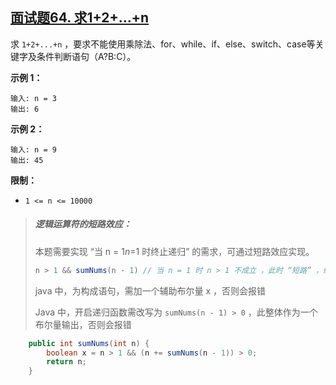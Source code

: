## [面试题64. 求1+2+…+n](https://leetcode-cn.com/problems/qiu-12n-lcof/)

求 `1+2+...+n` ，要求不能使用乘除法、for、while、if、else、switch、case等关键字及条件判断语句（A?B:C）。

**示例 1：**

```
输入: n = 3
输出: 6
```

**示例 2：**

```
输入: n = 9
输出: 45
```

**限制：**

- `1 <= n <= 10000`

> ##### 逻辑运算符的短路效应：
>
> 本题需要实现 “当 n = 1*n*=1 时终止递归” 的需求，可通过短路效应实现。
>
> ```java
> n > 1 && sumNums(n - 1) // 当 n = 1 时 n > 1 不成立 ，此时 “短路” ，终止后续递归
> ```
>
> java 中，为构成语句，需加一个辅助布尔量 x ，否则会报错
>
> Java 中，开启递归函数需改写为 `sumNums(n - 1) > 0` ，此整体作为一个布尔量输出，否则会报错

```java
    public int sumNums(int n) {
        boolean x = n > 1 && (n += sumNums(n - 1)) > 0;
        return n;
    }
```

